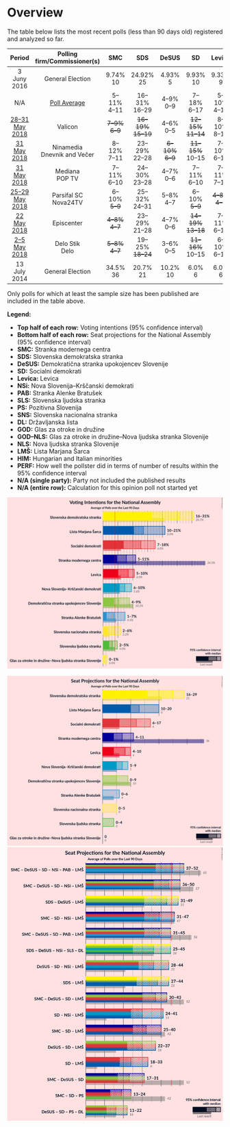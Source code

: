 # Overview

The table below lists the most recent polls (less than 90 days old) registered and analyzed so far.

| Period                                       | Polling firm/Commissioner(s)     | SMC                                             | SDS                                                 | DeSUS                                            | SD                                                  | Levica                                          | NSi             | PAB                                             | SLS           | PS           | SNS                                           | DL           | GOD          | GOD–NLS      | NLS          | LMŠ                                                 | HIM          | PERF |
|:--------------------------------------------:|:--------------------------------:|:-----------------------------------------------:|:---------------------------------------------------:|:------------------------------------------------:|:---------------------------------------------------:|:-----------------------------------------------:|:---------------:|:-----------------------------------------------:|:-------------:|:------------:|:---------------------------------------------:|:------------:|:------------:|:------------:|:------------:|:---------------------------------------------------:|:------------:|:----:|
| 3 Juny 2016                                  | General Election                 | 9.74% <br> 10                                   | 24.92% <br> 25                                      | 4.93% <br> 5                                     | 9.93% <br> 10                                       | 9.33% <br> 9                                    | 7.16% <br> 7    | 5.11% <br> 5                                    | 2.62% <br> 0  | N/A <br> N/A | 4.17% <br> 4                                  | N/A <br> N/A | N/A <br> N/A | 0.24% <br> 0 | N/A <br> N/A | 12.60% <br> 13                                      | N/A <br> N/A | |
| N/A                                          | [Poll Average](average.html)     | 5–11% <br> 4–11                                 | 16–31% <br> 16–29                                   | 4–9% <br> 0–9                                    | 7–18% <br> 6–17                                     | 5–10% <br> 4–10                                 | 6–10% <br> 5–9  | 1–7% <br> 0–6                                   | 2–5% <br> 0–4 | N/A <br> N/A | 2–6% <br> 0–5                                 | N/A <br> N/A | N/A <br> N/A | 0–1% <br> 0  | N/A <br> N/A | 10–21% <br> 10–20                                   | N/A <br> N/A | |
| [28–31 May 2018](2018-05-31-Valicon.html)    | Valicon                          | <strike>7–9%</strike> <br> <strike>6–9</strike> | <strike>16–19%</strike> <br> <strike>15–19</strike> | 4–6% <br> 0–5                                    | <strike>12–15%</strike> <br> <strike>11–14</strike> | 8–10% <br> 8–10                                 | 6–8% <br> 6–8   | 4–5% <br> 0–5                                   | 2–4% <br> 0   | N/A <br> N/A | 3–5% <br> 0–4                                 | N/A <br> N/A | N/A <br> N/A | 0–1% <br> 0  | N/A <br> N/A | 11–14% <br> 10–13                                   | N/A <br> N/A | |
| [31 May 2018](2018-05-31-Ninamedia.html)     | Ninamedia <br> Dnevnik and Večer | 8–12% <br> 7–11                                 | 23–29% <br> 22–28                                   | <strike>6–10%</strike> <br> <strike>6–9</strike> | <strike>11–15%</strike> <br> 10–15                  | 7–10% <br> 6–10                                 | 6–9% <br> 5–8   | 2–5% <br> <strike>0–4</strike>                  | 3–5% <br> 0–5 | N/A <br> N/A | 2–5% <br> 0–4                                 | N/A <br> N/A | N/A <br> N/A | N/A <br> N/A | N/A <br> N/A | 10–14% <br> 9–13                                    | N/A <br> N/A | |
| [31 May 2018](2018-05-31-Mediana.html)       | Mediana <br> POP TV              | 7–11% <br> 6–10                                 | 24–30% <br> 23–28                                   | 4–7% <br> 0–6                                    | 7–11% <br> 6–10                                     | 7–11% <br> 7–10                                 | 5–8% <br> 5–7   | 5–8% <br> 4–7                                   | 2–4% <br> 0–3 | N/A <br> N/A | 3–6% <br> 0–5                                 | N/A <br> N/A | N/A <br> N/A | N/A <br> N/A | N/A <br> N/A | 11–15% <br> 10–14                                   | N/A <br> N/A | |
| [25–29 May 2018](2018-05-29-ParsifalSC.html) | Parsifal SC <br> Nova24TV        | 6–10% <br> <strike>5–9</strike>                 | 25–32% <br> 24–31                                   | 5–8% <br> 4–7                                    | 6–10% <br> <strike>5–9</strike>                     | <strike>4–8%</strike> <br> <strike>4–7</strike> | 6–10% <br> 5–9  | <strike>1–3%</strike> <br> <strike>0</strike>   | 2–5% <br> 0–4 | N/A <br> N/A | 3–7% <br> 0–6                                 | N/A <br> N/A | N/A <br> N/A | N/A <br> N/A | N/A <br> N/A | 12–18% <br> 11–16                                   | N/A <br> N/A | |
| [22 May 2018](2018-05-22-Episcenter.html)    | Episcenter                       | <strike>4–8%</strike> <br> <strike>4–7</strike> | 23–29% <br> 21–28                                   | 4–7% <br> 0–6                                    | <strike>14–19%</strike> <br> <strike>13–18</strike> | 7–11% <br> 6–10                                 | 6–10% <br> 6–10 | <strike>2–4%</strike> <br> <strike>0–4</strike> | 2–4% <br> 0–3 | N/A <br> N/A | <strike>1–3%</strike> <br> <strike>0</strike> | N/A <br> N/A | N/A <br> N/A | N/A <br> N/A | N/A <br> N/A | 12–17% <br> 12–17                                   | N/A <br> N/A | |
| [2–5 May 2018](2018-05-05-DeloStik.html)     | Delo Stik <br> Delo              | <strike>5–8%</strike> <br> <strike>4–7</strike> | 19–25% <br> <strike>18–24</strike>                  | 3–6% <br> 0–5                                    | <strike>11–16%</strike> <br> 10–15                  | 6–10% <br> 6–10                                 | 6–9% <br> 5–9   | 3–5% <br> 0–5                                   | 2–4% <br> 0–4 | N/A <br> N/A | 2–4% <br> <strike>0</strike>                  | N/A <br> N/A | N/A <br> N/A | 0–1% <br> 0  | N/A <br> N/A | <strike>17–22%</strike> <br> <strike>16–22</strike> | N/A <br> N/A | |
| 13 July 2014                                 | General Election                 | 34.5% <br> 36                                   | 20.7% <br> 21                                       | 10.2% <br> 10                                    | 6.0% <br> 6                                         | 6.0% <br> 6                                     | 5.6% <br> 5     | 4.4% <br> 4                                     | 4.0% <br> 0   | 3.0% <br> 0  | 2.2% <br> 0                                   | 0.6% <br> 0  | 0.0% <br> 0  | 0.0% <br> 0  | 0.0% <br> 0  | 0.0% <br> 0                                         | 0.0% <br> 2  | N/A |

Only polls for which at least the sample size has been published are included in the table above.

**Legend:**
+ **Top half of each row:** Voting intentions (95% confidence interval)
+ **Bottom half of each row:** Seat projections for the National Assembly (95% confidence interval)
+ **SMC:** Stranka modernega centra
+ **SDS:** Slovenska demokratska stranka
+ **DeSUS:** Demokratična stranka upokojencev Slovenije
+ **SD:** Socialni demokrati
+ **Levica:** Levica
+ **NSi:** Nova Slovenija–Krščanski demokrati
+ **PAB:** Stranka Alenke Bratušek
+ **SLS:** Slovenska ljudska stranka
+ **PS:** Pozitivna Slovenija
+ **SNS:** Slovenska nacionalna stranka
+ **DL:** Državljanska lista
+ **GOD:** Glas za otroke in družine
+ **GOD–NLS:** Glas za otroke in družine–Nova ljudska stranka Slovenije
+ **NLS:** Nova ljudska stranka Slovenije
+ **LMŠ:** Lista Marjana Šarca
+ **HIM:** Hungarian and Italian minorities
+ **PERF:** How well the pollster did in terms of number of results within the 95% confidence interval
+ **N/A (single party):** Party not included the published results
+ **N/A (entire row):** Calculation for this opinion poll not started yet


![Graph with voting intentions not yet produced](average.png "Voting Intentions")

![Graph with seats not yet produced](average-seats.png "Seats")
![Graph with coalitions seats not yet produced](average-coalitions-seats.png "Coalitions Seats")
